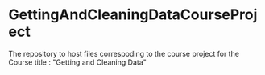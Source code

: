 GettingAndCleaningDataCourseProject
===================================

The repository to host files correspoding to the course project for the Course title : "Getting and Cleaning Data"
